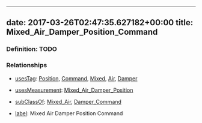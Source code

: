 
---
date: 2017-03-26T02:47:35.627182+00:00
title: Mixed_Air_Damper_Position_Command
---
### Definition: TODO

### Relationships

* [usesTag](https://brickschema.org/schema/1.0/BrickFrame#usesTag): [Position](https://brickschema.org/schema/1.0/BrickTag#Position), [Command](https://brickschema.org/schema/1.0/BrickTag#Command), [Mixed](https://brickschema.org/schema/1.0/BrickTag#Mixed), [Air](https://brickschema.org/schema/1.0/BrickTag#Air), [Damper](https://brickschema.org/schema/1.0/BrickTag#Damper)

* [usesMeasurement](https://brickschema.org/schema/1.0/BrickFrame#usesMeasurement): [Mixed_Air_Damper_Position](https://brickschema.org/schema/1.0/Brick#Mixed_Air_Damper_Position)

* [subClassOf](http://www.w3.org/2000/01/rdf-schema#subClassOf): [Mixed_Air](https://brickschema.org/schema/1.0/Brick#Mixed_Air), [Damper_Command](https://brickschema.org/schema/1.0/Brick#Damper_Command)

* [label](http://www.w3.org/2000/01/rdf-schema#label): Mixed Air Damper Position Command
